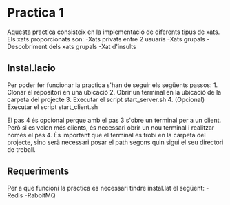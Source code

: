 # Practica 1

Aquesta practica consisteix en la implementació de diferents tipus de xats.
Els xats proporcionats son:
    -Xats privats entre 2 usuaris
    -Xats grupals
    -Descobriment dels xats grupals
    -Xat d'insults

## Instal.lacio

Per poder fer funcionar la practica s'han de seguir els següents passos:
    1. Clonar el repositori en una ubicació
    2. Obrir un terminal en la ubicació de la carpeta del projecte
    3. Executar el script start_server.sh
    4. (Opcional) Executar el script start_client.sh

El pas 4 és opcional perque amb el pas 3 s'obre un terminal per a un client. Però si es volen més clients, és necessari obrir un nou terminal i realitzar només el pas 4. És important que el terminal es trobi en la carpeta del projecte, sino serà necessari posar el path segons quin sigui el seu directori de treball.

## Requeriments

Per a que funcioni la practica és necessari tindre instal.lat el següent:
    -Redis
    -RabbitMQ